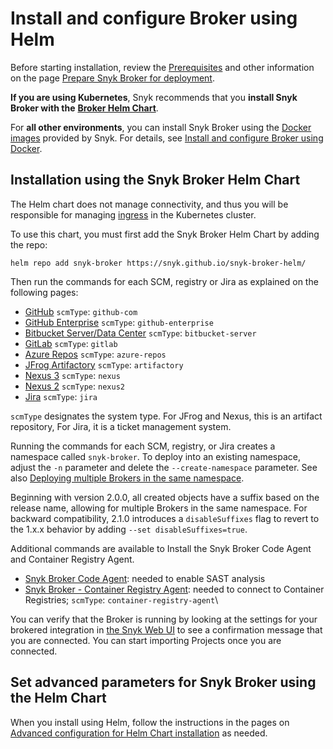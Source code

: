 # Install and configure Broker using Helm

Before starting installation, review the [Prerequisites](../prepare-snyk-broker-for-deployment.md#prerequisites-for-snyk-broker) and other information on the page [Prepare Snyk Broker for deployment](../prepare-snyk-broker-for-deployment.md).

**If you are using Kubernetes**, Snyk recommends that you **install Snyk Broker with the** [**Broker Helm Chart**](https://github.com/snyk/snyk-broker-helm).

For **all other environments**, you can install Snyk Broker using the [Docker images](https://github.com/snyk/broker) provided by Snyk. For details, see [Install and configure Broker using Docker](install-and-configure-broker-using-docker.md).

## Installation using the Snyk Broker Helm Chart

The Helm chart does not manage connectivity, and thus you will be responsible for managing [ingress](advanced-configuration-for-helm-chart-installation/ingress-options-with-snyk-broker-helm-installation.md) in the Kubernetes cluster.

To use this chart, you must first add the Snyk Broker Helm Chart by adding the repo:

`helm repo add snyk-broker https://snyk.github.io/snyk-broker-helm/`

Then run the commands for each SCM, registry or Jira as explained on the following pages:

* [GitHub](github-install-and-configure-broker/githhub.com-install-and-configure-using-helm.md) `scmType`: `github-com`
* [GitHub Enterprise](github-enterprise-install-and-configure-broker/github-enterprise-install-and-configure-using-helm.md) `scmType`: `github-enterprise`
* [Bitbucket Server/Data Center](bitbucket-server-data-center-install-and-configure-broker/bitbucket-server-data-center-install-and-configure-using-helm.md) `scmType`: `bitbucket-server`
* [GitLab](gitlab-install-and-configure-broker/gitlab-install-and-configure-using-helm.md) `scmType`: `gitlab`
* [Azure Repos](azure-repos-install-and-configure-broker/azure-repos-install-and-configure-and-configure-using-helm.md) `scmType`: `azure-repos`
* [JFrog Artifactory](artifactory-repository-install-and-configure-broker/artifactory-repository-install-and-configure-using-helm.md) `scmType`: `artifactory`
* [Nexus 3](nexus-repository-install-and-configure-broker/nexus-repository-install-and-configure-using-helm.md) `scmType`: `nexus`
* [Nexus 2](nexus-repository-install-and-configure-broker/nexus-repository-install-and-configure-using-helm.md) `scmType`: `nexus2`
* [Jira](jira-install-and-configure-broker/jira-install-and-configure-using-helm.md) `scmType`: `jira`

`scmType` designates the system type. For JFrog and Nexus, this is an artifact repository, For Jira, it is a ticket management system.

Running the commands for each SCM, registry, or Jira creates a namespace called `snyk-broker`. To deploy into an existing namespace, adjust the `-n` parameter and delete the `--create-namespace` parameter. See also [Deploying multiple Brokers in the same namespace](advanced-configuration-for-helm-chart-installation/deploying-multiple-brokers-in-the-same-namespace.md).

Beginning with version 2.0.0, all created objects have a suffix based on the release name, allowing for multiple Brokers in the same namespace. For backward compatibility, 2.1.0 introduces a `disableSuffixes` flag to revert to the 1.x.x behavior by adding `--set disableSuffixes=true`.

Additional commands are available to Install the Snyk Broker Code Agent and Container Registry Agent.

* [Snyk Broker Code Agent](../snyk-broker-code-agent/): needed to enable SAST analysis
* [Snyk Broker - Container Registry Agent](../snyk-broker-container-registry-agent/): needed to connect to Container Registries; `scmType`: `container-registry-agent`\\

You can verify that the Broker is running by looking at the settings for your brokered integration in [the Snyk Web UI](https://app.snyk.io) to see a confirmation message that you are connected. You can start importing Projects once you are connected.

## Set advanced parameters for Snyk Broker using the Helm Chart

When you install using Helm, follow the instructions in the pages on [Advanced configuration for Helm Chart installation](advanced-configuration-for-helm-chart-installation/) as needed.
